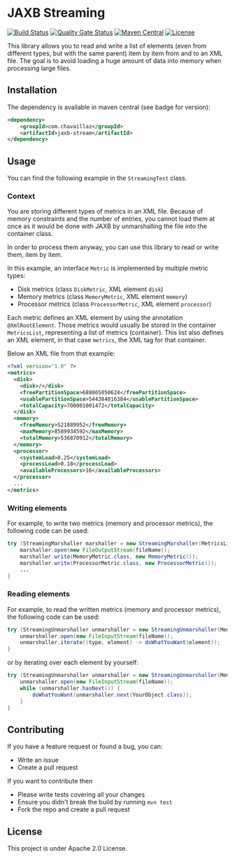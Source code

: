 # JAXB Streaming
[![Build Status](https://travis-ci.org/Chavaillaz/jaxb-stream.svg?branch=master)](https://travis-ci.org/Chavaillaz/jaxb-stream)
[![Quality Gate Status](https://sonarcloud.io/api/project_badges/measure?project=com.chavaillaz%3Ajaxb-stream&metric=alert_status)](https://sonarcloud.io/dashboard?id=com.chavaillaz%3Ajaxb-stream)
[![Maven Central](https://maven-badges.herokuapp.com/maven-central/com.chavaillaz/jaxb-stream/badge.svg)](https://maven-badges.herokuapp.com/maven-central/com.chavaillaz/jaxb-stream)
[![License](https://img.shields.io/badge/License-Apache%202.0-blue.svg)](https://opensource.org/licenses/Apache-2.0)

This library allows you to read and write a list of elements 
(even from different types, but with the same parent) item by item from and to an XML file. 
The goal is to avoid loading a huge amount of data into memory when processing large files.

## Installation
The dependency is available in maven central (see badge for version):
```xml
<dependency>
    <groupId>com.chavaillaz</groupId>
    <artifactId>jaxb-stream</artifactId>
</dependency>
```

## Usage
You can find the following example in the ```StreamingTest``` class.

### Context
You are storing different types of metrics in an XML file. Because of memory constraints and the number of entries, 
you cannot load them at once as it would be done with JAXB by unmarshalling the file into the container class.

In order to process them anyway, you can use this library to read or write them, item by item.

In this example, an interface `Metric` is implemented by multiple metric types:
- Disk metrics (class `DiskMetric`, XML element `disk`)
- Memory metrics (class `MemoryMetric`, XML element `memory`)
- Processor metrics (class `ProcessorMetric`, XML element `processor`)

Each metric defines an XML element by using the annotation `@XmlRootElement`.
Those metrics would usually be stored in the container `MetricsList`, representing a list of metrics (container).
This list also defines an XML element, in that case `metrics`, the XML tag for that container.

Below an XML file from that example:
```xml
<?xml version="1.0" ?>
<metrics>
  <disk>
    <disk>/</disk>
    <freePartitionSpace>688865050624</freePartitionSpace>
    <usablePartitionSpace>544384016384</usablePartitionSpace>
    <totalCapacity>700001001472</totalCapacity>
  </disk>
  <memory>
    <freeMemory>521889952</freeMemory>
    <maxMemory>8589934592</maxMemory>
    <totalMemory>536870912</totalMemory>
  </memory>
  <processor>
    <systemLoad>0.25</systemLoad>
    <processLoad>0.18</processLoad>
    <availableProcessors>16</availableProcessors>
  </processor>
  ...
</metrics>
```
### Writing elements
For example, to write two metrics (memory and processor metrics), the following code can be used:
```java
try (StreamingMarshaller marshaller = new StreamingMarshaller(MetricsList.class)) {
    marshaller.open(new FileOutputStream(fileName));
    marshaller.write(MemoryMetric.class, new MemoryMetric());
    marshaller.write(ProcessorMetric.class, new ProcessorMetric());
    ...
}
```

### Reading elements
For example, to read the written metrics (memory and processor metrics), the following code can be used:
```java
try (StreamingUnmarshaller unmarshaller = new StreamingUnmarshaller(MemoryMetric.class, ProcessorMetric.class)) {
    unmarshaller.open(new FileInputStream(fileName));
    unmarshaller.iterate((type, element) -> doWhatYouWant(element));
}
```
or by iterating over each element by yourself:
```java
try (StreamingUnmarshaller unmarshaller = new StreamingUnmarshaller(MemoryMetric.class, ProcessorMetric.class)) {
    unmarshaller.open(new FileInputStream(fileName));
    while (unmarshaller.hasNext()) {
        doWhatYouWant(unmarshaller.next(YourObject.class));
    }
}
```

## Contributing
If you have a feature request or found a bug, you can:

- Write an issue
- Create a pull request

If you want to contribute then

- Please write tests covering all your changes
- Ensure you didn't break the build by running `mvn test`
- Fork the repo and create a pull request

## License
This project is under Apache 2.0 License.